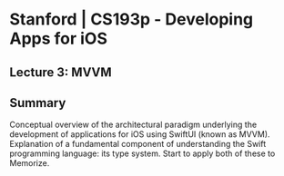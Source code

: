 # Stanford | CS193p - Developing Apps for iOS

## Lecture 3: MVVM

## Summary

Conceptual overview of the architectural paradigm underlying the development of applications for iOS using SwiftUI (known as MVVM). Explanation of a fundamental component of understanding the Swift programming language: its type system. Start to apply both of these to Memorize.
